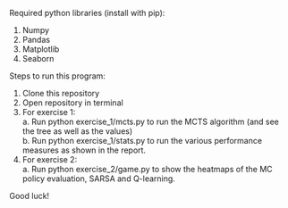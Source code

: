 Required python libraries (install with pip):
1. Numpy
2. Pandas
3. Matplotlib
4. Seaborn

Steps to run this program:
1. Clone this repository
2. Open repository in terminal
3. For exercise 1: <br/>
a. Run python exercise_1/mcts.py to run the MCTS algorithm (and see the tree as well as the values) <br/>
b. Run python exercise_1/stats.py to run the various performance measures as shown in the report.
4. For exercise 2: <br/>
a. Run python exercise_2/game.py to show the heatmaps of the MC policy evaluation, SARSA and Q-learning.
  
Good luck!
